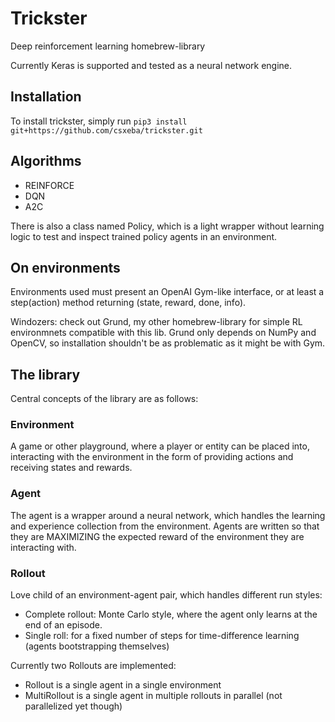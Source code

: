 # Trickster

Deep reinforcement learning homebrew-library

Currently Keras is supported and tested as a neural network engine.

## Installation

To install trickster, simply run
`pip3 install git+https://github.com/csxeba/trickster.git`

## Algorithms

- REINFORCE
- DQN
- A2C

There is also a class named Policy, which is a light wrapper without learning logic to test and inspect trained policy agents in an environment.

## On environments

Environments used must present an OpenAI Gym-like interface, or at least a step(action) method returning (state, reward, done, info).

Windozers: check out Grund, my other homebrew-library for simple RL environmnets compatible with this lib.
Grund only depends on NumPy and OpenCV, so installation shouldn't be as problematic as it might be with Gym.

## The library

Central concepts of the library are as follows:

### Environment
A game or other playground, where a player or entity can be placed into, interacting with the environment in the form of providing
actions and receiving states and rewards.

### Agent
The agent is a wrapper around a neural network, which handles the learning and experience collection from the environment. Agents are written
so that they are MAXIMIZING the expected reward of the environment they are interacting with.

### Rollout
Love child of an environment-agent pair, which handles different run styles:
- Complete rollout: Monte Carlo style, where the agent only learns at the end of an episode.
- Single roll: for a fixed number of steps for time-difference learning (agents bootstrapping themselves)

Currently two Rollouts are implemented:
- Rollout is a single agent in a single environment
- MultiRollout is a single agent in multiple rollouts in parallel (not parallelized yet though)

